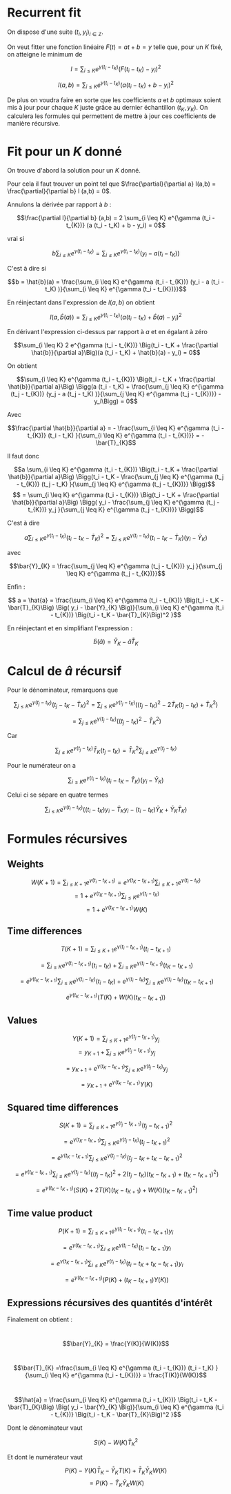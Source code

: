 # Recurrent fit

On dispose d'une suite $(t_i, y_i)_{i\in \mathbb{Z}}.$

On veut fitter une fonction linéaire $F(t) = at + b = y$ telle que, pour un $K$ fixé, on atteigne le minimum de

$$l = \sum_{i \leq K} e^{\gamma (t_i - t_{K})} (F(t_i - t_K) - y_i)^2 $$

$$l(a,b) = \sum_{i \leq K} e^{\gamma (t_i - t_{K})} (a (t_i - t_K) + b - y_i)^2 $$

De plus on voudra faire en sorte que les coefficients $a$ et $b$ optimaux soient mis à jour pour chaque $K$ juste grâce au dernier échantillon $(t_K, y_K)$. On calculera les formules qui permettent de mettre à jour ces coefficients de manière récursive.




# Fit pour un $K$ donné

On trouve d'abord la solution pour un $K$ donné.

Pour cela il faut trouver un point tel que $\frac{\partial}{\partial a} l(a,b) = \frac{\partial}{\partial b} l (a,b) = 0$.

Annulons la dérivée par rapport à $b$ :

$$\frac{\partial l}{\partial b} (a,b) = 2 \sum_{i \leq K} e^{\gamma (t_i - t_{K})} (a (t_i - t_K) + b - y_i) = 0$$

vrai si

$$b \sum_{i \leq K} e^{\gamma (t_i - t_{K})}   =\sum_{i \leq K} e^{\gamma (t_i - t_{K})} (y_i - a (t_i - t_K))$$

C'est à dire si

$$b = \hat{b}(a) = \frac{\sum_{i \leq K} e^{\gamma (t_i - t_{K})} (y_i - a (t_i - t_K) )}{\sum_{i \leq K} e^{\gamma (t_i - t_{K})}}$$

En réinjectant dans l'expression de $l(a,b)$ on obtient

$$l(a,\hat{b}(a)) = \sum_{i \leq K} e^{\gamma (t_i - t_{K})} (a (t_i - t_K) + \hat{b}(a) - y_i)^2 $$

En dérivant l'expression ci-dessus par rapport à $a$ et en égalant à zéro

$$\sum_{i \leq K} 2 e^{\gamma (t_i - t_{K})}  \Big(t_i - t_K + \frac{\partial \hat{b}}{\partial a}\Big)(a (t_i - t_K) + \hat{b}(a) - y_i)  = 0$$

On obtient

$$\sum_{i \leq K} e^{\gamma (t_i - t_{K})}  \Big(t_i - t_K + \frac{\partial \hat{b}}{\partial a}\Big) \Bigg(a (t_i - t_K) + \frac{\sum_{j \leq K} e^{\gamma (t_j - t_{K})} (y_j - a (t_j - t_K) )}{\sum_{j \leq K} e^{\gamma (t_j - t_{K})}} - y_i\Bigg)  = 0$$

Avec 

$$\frac{\partial \hat{b}}{\partial a} = - \frac{\sum_{i \leq K} e^{\gamma (t_i - t_{K})} (t_i - t_K) }{\sum_{i \leq K} e^{\gamma (t_i - t_{K})}} = - \bar{T}_{K}$$

Il faut donc

$$a \sum_{i \leq K} e^{\gamma (t_i - t_{K})}  \Big(t_i - t_K + \frac{\partial \hat{b}}{\partial a}\Big) \Bigg(t_i - t_K - \frac{\sum_{j \leq K} e^{\gamma (t_j - t_{K})}   (t_j - t_K) }{\sum_{j \leq K} e^{\gamma (t_j - t_{K})}} \Bigg)$$ 
$$ = \sum_{i \leq K} e^{\gamma (t_i - t_{K})}  \Big(t_i - t_K + \frac{\partial \hat{b}}{\partial a}\Big) \Bigg( y_i - \frac{\sum_{j \leq K} e^{\gamma (t_j - t_{K})} y_j }{\sum_{j \leq K} e^{\gamma (t_j - t_{K})}} \Bigg)$$

C'est à dire

$$ a \sum_{i \leq K} e^{\gamma (t_i  - t_{K})}  \Big(t_i - t_K - \bar{T}_{K}\Big)^2  = \sum_{i \leq K} e^{\gamma (t_i - t_{K})}  \Big(t_i - t_K - \bar{T}_{K}\Big) \Big( y_i - \bar{Y}_{K} \Big)$$

avec

$$\bar{Y}_{K}  = \frac{\sum_{j \leq K} e^{\gamma (t_j - t_{K})} y_j }{\sum_{j \leq K} e^{\gamma (t_j - t_{K})}}$$


Enfin :

$$ a = \hat{a} = \frac{\sum_{i \leq K} e^{\gamma (t_i - t_{K})}  \Big(t_i - t_K - \bar{T}_{K}\Big) \Big( y_i - \bar{Y}_{K} \Big)}{\sum_{i \leq K} e^{\gamma (t_i - t_{K})}  \Big(t_i - t_K - \bar{T}_{K}\Big)^2 }$$

En réinjectant et en simplifiant l'expression :

$$\hat{b}(\hat{a}) = \bar{Y}_{K} - \hat{a} \bar{T}_{K}$$

# Calcul de $\hat{a}$ récursif

Pour le dénominateur, remarquons que

$$\sum_{j \leq K} e^{\gamma (t_j - t_{K})}  \Big(t_j - t_K - \bar{T}_{K}\Big)^2 = \sum_{j \leq K} e^{\gamma (t_j - t_{K})}  \Big((t_j - t_K)^2 - 2\bar{T}_{K} (t_j - t_K) + \bar{T}_{K}^2 \Big)
$$

$$=\sum_{j \leq K} e^{\gamma (t_j - t_{K})}  \Big((t_j - t_K)^2 - \bar{T}_{K}^2 \Big)$$

Car

$$\sum_{j \leq K} e^{\gamma (t_j - t_{K})}  \bar{T}_{K} (t_j - t_K)  = \bar{T}_{K}^2 \sum_{j \leq K} e^{\gamma (t_j - t_{K})}  $$

Pour le numérateur on a

$$\sum_{i \leq K} e^{\gamma (t_i - t_{K})}  \Big(t_i - t_K - \bar{T}_{K}\Big) \Big( y_i - \bar{Y}_{K} \Big)$$

Celui ci se sépare en quatre termes

$$\sum_{i \leq K} e^{\gamma (t_i - t_{K})}  \Big((t_i - t_K) y_i - \bar{T}_{K} y_i -  (t_i - t_K) \bar{Y}_{K} + \bar{Y}_{K} \bar{T}_{K} \Big)$$

# Formules récursives

## Weights

$$W(K + 1) = \sum_{i \leq K + 1} e^{\gamma (t_i - t_{K + 1})} = e^{\gamma(t_{K} - t_{K + 1})}\sum_{i \leq K + 1} e^{\gamma (t_i - t_{K}) }$$
$$= 1 + e^{\gamma(t_{K} - t_{K + 1})} \sum_{i \leq K } e^{\gamma (t_i - t_{K}) } $$
$$= 1 + e^{\gamma(t_{K} - t_{K + 1})}  W(K)$$

## Time differences
$$T(K + 1) = \sum_{i \leq K + 1} e^{\gamma (t_i - t_{K + 1})} (t_i - t_{K+1})$$

$$=\sum_{i \leq K} e^{\gamma (t_i - t_{K + 1})} (t_i - t_K) + \sum_{i \leq K} e^{\gamma (t_i - t_{K + 1})} (t_K - t_{K+1})$$

$$= e^{\gamma (t_{K} - t_{K+1})} \sum_{i \leq K} e^{\gamma (t_i - t_{K})} (t_i - t_K) + e^{\gamma (t_i - t_{K})} \sum_{i \leq K} e^{\gamma (t_i - t_{K})} (t_K - t_{K+1})$$

$$e^{\gamma (t_{K} - t_{K+1})} \Big(T(K) + W(K) (t_K - t_{K+1})\Big)$$

## Values

$$Y(K+1) = \sum_{j \leq K+1} e^{\gamma (t_j - t_{K+1})} y_j$$
$$= y_{K+1} + \sum_{j \leq K} e^{\gamma (t_j - t_{K+1})} y_j$$

$$= y_{K+1} + e^{\gamma (t_{K} - t_{K+1})} \sum_{j \leq K} e^{\gamma (t_j - t_{K})} y_j$$

$$= y_{K+1} + e^{\gamma (t_{K} - t_{K+1})} Y(K)$$

## Squared time differences

$$S(K+1) = \sum_{j \leq K+1} e^{\gamma (t_j - t_{K+1})}  (t_j - t_{K+1})^2$$

$$= e^{\gamma (t_{K} - t_{K+1})} \sum_{j \leq K} e^{\gamma (t_j - t_{K})}  (t_j - t_{K+1})^2$$

$$= e^{\gamma (t_{K} - t_{K+1})} \sum_{j \leq K} e^{\gamma (t_j - t_{K})}  (t_j - t_{K} + t_K - t_{K+1})^2$$

$$= e^{\gamma (t_{K} - t_{K+1})} \sum_{j \leq K} e^{\gamma (t_j - t_{K})}  \Bigg((t_j - t_{K})^2 + 2(t_j - t_K)(t_{K} - t_{K+1}) + (t_K - t_{K+1})^2 \Bigg)$$

$$= e^{\gamma (t_{K} - t_{K+1})} \Bigg( S(K) + 2T(K)(t_{K} - t_{K+1}) + W(K)(t_K - t_{K+1})^2 \Bigg)$$

## Time value product

$$P(K+1) = \sum_{i \leq K+1} e^{\gamma (t_i - t_{K+1})}  (t_i - t_{K+1}) y_i$$

$$= e^{\gamma (t_K - t_{K+1})} \sum_{i \leq K} e^{\gamma (t_i - t_{K})}  (t_i - t_{K+1}) y_i$$

$$= e^{\gamma (t_K - t_{K+1})} \sum_{i \leq K} e^{\gamma (t_i - t_{K})}  (t_i - t_{K} + t_K - t_{K+1}) y_i$$



$$= e^{\gamma (t_K - t_{K+1})} \Big(P(K) + (t_K - t_{K+1})Y(K)\Big)$$

## Expressions récursives des quantités d'intérêt
Finalement on obtient : 
#
$$\bar{Y}_{K}  = \frac{Y(K)}{W(K)}$$

#
$$\bar{T}_{K} =\frac{\sum_{i \leq K} e^{\gamma (t_i - t_{K})} (t_i - t_K) }{\sum_{i \leq K} e^{\gamma (t_i - t_{K})}} = \frac{T(K)}{W(K)}$$

#
$$\hat{a} = \frac{\sum_{i \leq K} e^{\gamma (t_i - t_{K})}  \Big(t_i - t_K - \bar{T}_{K}\Big) \Big( y_i - \bar{Y}_{K} \Big)}{\sum_{i \leq K} e^{\gamma (t_i - t_{K})}  \Big(t_i - t_K - \bar{T}_{K}\Big)^2 }$$

Dont le dénominateur vaut

$$S(K) - W(K)\bar{T}_K^2$$

Et dont le numérateur vaut

$$P(K) - Y(K)\bar{T}_K - \bar{Y}_K T(K)+ \bar{T}_K \bar{Y}_K W(K)$$
$$= P(K) - \bar{T}_K \bar{Y}_K W(K)$$
